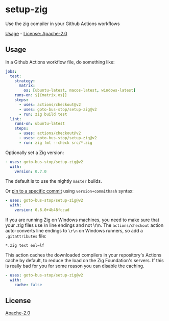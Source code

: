 # setup-zig

Use the zig compiler in your Github Actions workflows

[Usage](#usage) - [License: Apache-2.0](#license)

## Usage

In a Github Actions workflow file, do something like:

```yaml
jobs:
  test:
    strategy:
      matrix:
        os: [ubuntu-latest, macos-latest, windows-latest]
    runs-on: ${{matrix.os}}
    steps:
      - uses: actions/checkout@v2
      - uses: goto-bus-stop/setup-zig@v2
      - run: zig build test
  lint:
    runs-on: ubuntu-latest
    steps:
      - uses: actions/checkout@v2
      - uses: goto-bus-stop/setup-zig@v2
      - run: zig fmt --check src/*.zig
```

Optionally set a Zig version:
```yaml
- uses: goto-bus-stop/setup-zig@v2
  with:
    version: 0.7.0
```

The default is to use the nightly `master` builds.

Or [pin to a specific commit](https://github.com/goto-bus-stop/setup-zig/issues/13) using `version+commithash` syntax:
```yaml
- uses: goto-bus-stop/setup-zig@v2
  with:
    version: 0.6.0+4b48fccad
```

If you are running Zig on Windows machines, you need to make sure that your .zig files use \n line endings and not \r\n. The `actions/checkout` action auto-converts line endings to `\r\n` on Windows runners, so add a `.gitattributes` file:
```
*.zig text eol=lf
```

This action caches the downloaded compilers in your repository's Actions cache by default,
to reduce the load on the Zig Foundation's servers. If this is really bad for you for some
reason you can disable the caching.

```yaml
- uses: goto-bus-stop/setup-zig@v2
  with:
    cache: false
```

## License

[Apache-2.0](LICENSE.md)

